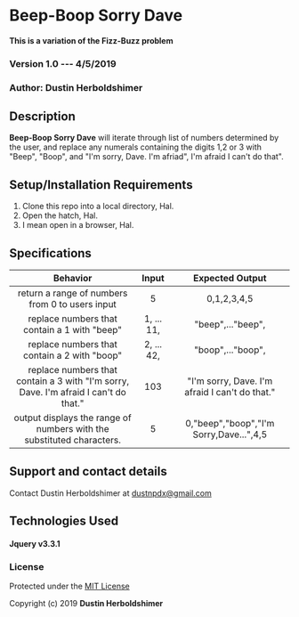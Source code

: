 # Beep-Boop Sorry Dave

#### This is a variation of the Fizz-Buzz problem

### Version 1.0 --- 4/5/2019

### Author: Dustin Herboldshimer

## Description

**Beep-Boop Sorry Dave** will iterate through list of numbers determined by the user,
and replace any numerals containing the digits 1,2 or 3 with "Beep", "Boop",
and "I'm sorry, Dave.  I'm afriad", I'm afraid I can't do that".


## Setup/Installation Requirements

1.  Clone this repo into a local directory, Hal.
2.  Open the hatch, Hal.
3.  I mean open in a browser, Hal.

## Specifications

|                                       Behavior                                       |    Input   |                 Expected Output                |
|:------------------------------------------------------------------------------------:|:----------:|:----------------------------------------------:|
| return a range of numbers from 0 to users input                                     | 5          | 0,1,2,3,4,5                                    |
| replace numbers that contain a 1 with "beep"                                         | 1, ... 11, | "beep",..."beep",                              |
| replace numbers that contain a 2 with "boop"                                         | 2, ... 42, | "boop",..."boop",                              |
| replace numbers that contain a 3 with "I'm sorry, Dave. I'm afraid I can't do that." | 103        | "I'm sorry, Dave. I'm afraid I can't do that." |
| output displays the range of numbers with the substituted  characters.               | 5          | 0,"beep","boop","I'm Sorry,Dave...",4,5        |


## Support and contact details

Contact Dustin Herboldshimer at dustnpdx@gmail.com

## Technologies Used

#### Jquery v3.3.1

### License

Protected under the <a href="https://opensource.org/licenses/MIT">MIT License</a>

Copyright (c) 2019 **Dustin Herboldshimer**
